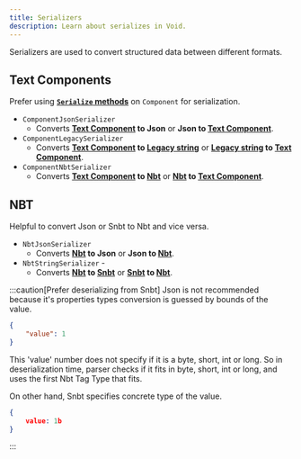 ```yaml
---
title: Serializers
description: Learn about serializes in Void.
---
```


Serializers are used to convert structured data between different formats. 

## Text Components
Prefer using [**`Serialize` methods**](../text-formatting/#converting-components) on `Component` for serialization.
- `ComponentJsonSerializer` 
  - Converts **[Text Component](../text-formatting) to Json** or **Json to [Text Component](../text-formatting)**.
- `ComponentLegacySerializer` 
  - Converts **[Text Component](../text-formatting) to [Legacy string](../text-formatting#formatting-codes)** or **[Legacy string](../text-formatting#formatting-codes) to [Text Component](../text-formatting)**.
- `ComponentNbtSerializer` 
  - Converts **[Text Component](../text-formatting) to [Nbt](../nbt)** or **[Nbt](../nbt) to [Text Component](../text-formatting)**.

## NBT
Helpful to convert Json or Snbt to Nbt and vice versa.  
- `NbtJsonSerializer` 
  - Converts **[Nbt](../nbt) to Json** or **Json to [Nbt](../nbt)**.
- `NbtStringSerializer` - 
  - Converts **[Nbt](../nbt) to [Snbt](../nbt/#snbt)** or **[Snbt](../nbt/#snbt) to [Nbt](../nbt)**.

:::caution[Prefer deserializing from Snbt]
Json is not recommended because it's properties types conversion is guessed by bounds of the value.  

```json
{
	"value": 1
}
```
This 'value' number does not specify if it is a byte, short, int or long. So in deserialization time, parser checks if it fits in byte, short, int or long, and uses the first Nbt Tag Type that fits.

On other hand, Snbt specifies concrete type of the value. 
```json
{
	value: 1b
}
```
:::